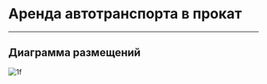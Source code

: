 # Аренда автотранспорта в прокат
---------
## Диаграмма размещений
![1f](https://user-images.githubusercontent.com/74318083/98893563-9ddfe300-24dd-11eb-8f4f-cb0000f4e6cb.png)
